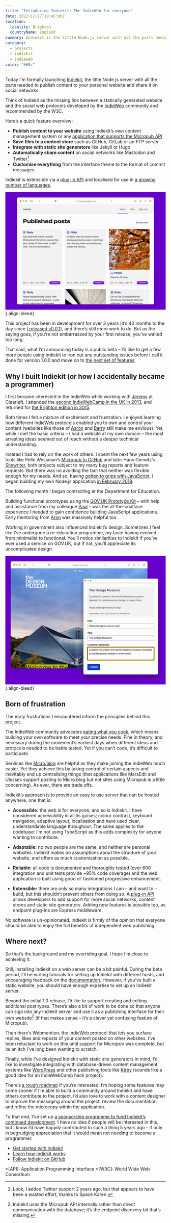 ```yaml
---
title: "Introducing Indiekit: The IndieWeb for everyone"
date: 2022-12-17T18:45:00Z
location:
  locality: Brighton
  countryName: England
summary: Indiekit is the little Node.js server with all the parts needed to publish content to your personal website and share it on social networks.
category:
  - projects
  - indiekit
  - indieweb
color: "#60c"
---
```


Today I’m formally launching [Indiekit][1], the little Node.js server with all the parts needed to publish content to your personal website and share it on social networks.

Think of Indiekit as the missing link between a statically generated website and the social web protocols developed by the [IndieWeb][2] community and recommended by the W3C.

Here’s a quick feature overview:

- **Publish content to your website** using Indiekit’s own content management system or any [application that supports the Micropub API][3]
- **Save files to a content store** such as GitHub, GitLab or an FTP server
- **Integrate with static site generators** like Jekyll or Hugo
- **Automatically share content** on social networks like Mastodon and Twitter[^1]
- **Customise everything** from the interface theme to the format of commit messages

Indiekit is extensible via a [plug-in API][4] and localised for use in [a growing number of languages][5].

![The Indiekit interface in a browser window, showing a grid of published posts.](../media/2022/351/a1/posts.png "Indiekit’s content management interface.")
{.align-bleed}

This project has been in development for over 3 years (it’s 40 months to the day since [I released v0.0.1][6]), and there’s still more work to do. But as the saying goes, if you’re not embarrassed by your first release, you’ve waited too long.

That said, what I’m announcing today is a public beta – I’d like to get a few more people using Indiekit to iron out any outstanding issues before I call it done for version 1.0.0 and move on to [the next set of features][7].

## Why I built Indiekit (or how I accidentally became a programmer)

I first became interested in the IndieWeb while working with [Jeremy][8] at Clearleft. I attended the [second IndieWebCamp in the UK in 2013][9], and returned for [the Brighton edition in 2015][10].

Both times I felt a mixture of excitement and frustration. I enjoyed learning how different IndieWeb protocols enabled you to own and control your content (websites like those of [Aaron][11] and [Barry][12] still make me envious). Yet, while I met the basic criteria – I had a website at my own domain – the most arresting ideas seemed out of reach without a deeper technical understanding.

Instead I had to rely on the work of others. I spent the next few years using tools like Pelle Wessman’s [Micropub to GitHub][13] and later Hans Gerwitz’s [Sitewriter][14], both projects subject to my many bug reports and feature requests. But there was no avoiding the fact that neither was flexible enough for my needs. And so, having [gotten to grips with JavaScript][15], I began building my own Node.js application [in February 2019][16].

The following month I began contracting at the Department for Education.

Building functional prototypes using the [GOV.UK Prototype Kit][17] – with help and assistance from my colleague [Paul][18] – was the at-the-coalface experience I needed to gain confidence building JavaScript applications. Early mentoring from [Aron][19] was massively helpful too.

Working in government also influenced Indiekit’s design. Sometimes I feel like I’ve undergone a re-education programme, my taste having evolved from minimalist to functional. You’ll notice similarities to Indiekit if you’ve ever used a service on GOV.UK, but if not, you’ll appreciate its uncomplicated design.

![The Design Museum’s website in a browser window with a smaller window floating above it, displaying a form to save this link with a title and supporting content.](../media/2022/351/a1/bookmarklet.png "Creating a bookmark post with Indiekit’s bookmarklet.")
{.align-bleed}

## Born of frustration

The early frustrations I encountered inform the principles behind this project.

The IndieWeb community advocates [eating what you cook][20], which means building your own software to meet your precise needs. Fine in theory, and necessary during the movement’s earliest days when different ideas and protocols needed to be battle tested. Yet if you can’t code, it’s difficult to participate.

Services like [Micro.blog][21] are helpful as they make joining the IndieWeb much easier. Yet they achieve this by taking control of certain aspects and inevitably end up centralising things (that applications like MarsEdit and Ulysses support posting to Micro.blog but not sites using Micropub is a little concerning). As ever, there are trade offs.

Indiekit’s approach is to provide an easy to use server that can be hosted anywhere, one that is:

- **Accessible:** the web is for everyone, and so is Indiekit. I have considered accessibility in all its guises; colour contrast, keyboard navigation, adaptive layout, localisation and have used clear, understandable language throughout. The same applies to the codebase: I’m not using TypeScript as this adds complexity for anyone wanting to contribute.

- **Adaptable:** no two people are the same, and neither are personal websites. Indiekit makes no assumptions about the structure of your website, and offers as much customisation as possible.

- **Reliable:** all code is documented and thoroughly tested (over 600 integration and unit tests provide ~95% code coverage) and the web application is built using good ol’ fashioned progressive enhancement.

- **Extensible:** there are only so many integrations I can – and want to – build, but this shouldn’t prevent others from doing so. A [plug-in API][4] allows developers to add support for more social networks, content stores and static site generators. Adding new features is possible too, as endpoint plug-ins are Express middleware.

No software is un-opinionated. Indiekit is firmly of the opinion that everyone should be able to enjoy the full benefits of independent web publishing.

## Where next?

So that’s the background and my overriding goal. I hope I’m close to achieving it.

Still, installing Indiekit on a web server can be a bit painful. During the beta period, I’ll be writing tutorials for setting up Indiekit with different hosts, and encouraging feedback on the [documentation][22]. However, if you’ve built a static website, you should have enough expertise to set up an Indiekit server.

Beyond the initial 1.0 release, I’d like to support creating and editing additional post types. There’s also a bit of work to be done so that anyone can sign into any Indiekit server and use it as a publishing interface for their own website[^2] (if that makes sense – it’s a clever yet confusing feature of Micropub).

Then there’s Webmention, the IndieWeb protocol that lets you surface replies, likes and reposts of your content posted on other websites. I’ve been reluctant to work on this until support for Micropub was complete, but its an itch I’ve long been wanting to scratch.

Finally, while I’ve designed Indiekit with static site generators in mind, I’d like to investigate integrating with database-driven content management systems like [WordPress][23] and other publishing tools like [Kirby][24] (sounds like a good idea for an IndieWebCamp hack project).

There’s [a rough roadmap][7] if you’re interested. I’m hoping some features may come sooner if I’m able to build a community around Indiekit and have others contribute to the project. I’d also love to work with a content designer to improve the messaging around the project, review the documentation and refine the microcopy within the application.

To that end, I’ve set up [a sponsorship programme to fund Indiekit’s continued development][25]. I have no idea if people will be interested in this, but I know I’d have happily contributed to such a thing 5 years ago – if only in begrudging appreciation that it would mean not needing to become a programmer.

- [Get started with Indiekit](https://getindiekit.com/get-started)
- [Learn how Indiekit works](https://getindiekit.com/introduction)
- [Follow Indiekit on GitHub](http://github.com/getindiekit/indiekit)

[^1]: Look, I added Twitter support 2 years ago, but that appears to have been a wasted effort, thanks to Space Karen.

[^2]: Indiekit uses the Micropub API internally rather than direct communication with the database; it’s the endpoint discovery bit that’s missing.

*[API]: Application Programming Interface
*[W3C]: World Wide Web Consortium

[1]: https://getindiekit.com
[2]: https://indieweb.org
[3]: https://getindiekit.com/clients
[4]: https://getindiekit.com/plugins/api
[5]: https://getindiekit.com/configuration/localisation
[6]: https://github.com/getindiekit/indiekit/releases/tag/v0.0.1
[7]: https://github.com/getindiekit/indiekit/milestones
[8]: https://adactio.com
[9]: https://indieweb.org/2013/UK
[10]: https://indieweb.org/2015/Brighton
[11]: https://aaronparecki.com
[12]: https://barryfrost.com
[13]: https://github.com/voxpelli/webpage-micropub-to-github
[14]: https://github.com/gerwitz/sitewriter
[15]: /2018/129/a1/javascript/
[16]: /2019/041/a1/weeknotes_5/
[17]: https://prototype-kit.service.gov.uk
[18]: https://paulrhayes.com
[19]: https://aroncarroll.com/
[20]: https://indieweb.org/eat_what_you_cook
[21]: https://micro.blog
[22]: https://getindiekit.com/get-started
[23]: https://wordpress.org
[24]: https://getkirby.com
[25]: https://github.com/sponsors/getindiekit
